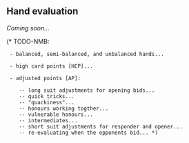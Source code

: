 ## <a name="Hand_evaluation"> Hand evaluation

_Coming soon..._

(* TODO-NMB:

     - balanced, semi-balanced, and unbalanced hands...

     - high card points [HCP]...

     - adjusted points [AP]:

        -- long suit adjustments for opening bids...
        -- quick tricks...
        -- "quackiness"...
        -- honours working togther...
        -- vulnerable honours...
        -- intermediates...
        -- short suit adjustments for responder and opener...
        -- re-evaluating when the opponents bid... *)
